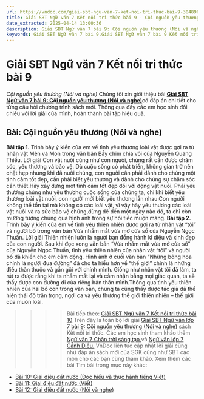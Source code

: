 ```yaml
---
url: https://vndoc.com/giai-sbt-ngu-van-7-ket-noi-tri-thuc-bai-9-304896
title: Giải SBT Ngữ văn 7 Kết nối tri thức bài 9 - Cội nguồn yêu thương (Nói và nghe) - VnDoc.com
date_extracted: 2025-04-14 13:00:36
description: Giải SBT Ngữ văn 7 bài 9: Cội nguồn yêu thương (Nói và nghe) sách Kết nối tri thức có đáp án chi tiết cho các bạn cùng tham khảo.
keywords: Giải SBT Ngữ văn 7 bài 9,Giải SBT Ngữ văn 7 bài 9 Kết nối tri thức,Giải sách bài tập Ngữ văn KNTT lớp 7,Ngữ văn lớp 7 Kết nối tri thức,giải bài tập ngữ văn lớp 7,bài Cội nguồn yêu thương (Nói và nghe)
---
```


# Giải SBT Ngữ văn 7 Kết nối tri thức bài 9
 _Cội nguồn yêu thương \(Nói và nghe\)_
Chúng tôi xin giới thiệu bài [**Giải SBT Ngữ văn 7 bài 9: Cội nguồn yêu thương \(Nói và nghe\)**](<https://vndoc.com/giai-sbt-ngu-van-7-ket-noi-tri-thuc-bai-9-304896>)có đáp án chi tiết cho từng câu hỏi chương trình  sách mới. Thông qua đây các em học sinh đối chiếu với lời giải của mình, hoàn thành bài tập hiệu quả.
## Bài: Cội nguồn yêu thương \(Nói và nghe\)
**Bài tập 1.** Trình bày ý kiến của em về tình yêu thương loài vật được gợi ra từ nhân vật Mên và Mon trong văn bản Bầy chim chìa vôi của Nguyễn Quang Thiều.
Lời giải
Con vật nuôi cũng như con người, chúng rất cần được chăm sóc, yêu thương và bảo vệ. Dù cuộc sống có phát triển, không gian trở nên chật hẹp nhưng khi đã nuôi chúng, con người cần phải dành cho chúng một tình cảm tốt đẹp, cần phải biết yêu thương và dành cho chúng sự chăm sóc cần thiết.Hãy xây dựng một tình cảm tốt đẹp đối với động vật nuôi. Phải yêu thương chúng như yêu thương cuộc sống của chúng ta, chỉ khi biết yêu thương loài vật nuôi, con người mới biết yêu thương lẫn nhau.Con người không thể tồn tại mà không có các loài vật, vì vậy hãy yêu thương các loài vật nuôi và ra sức bảo vệ chúng,đừng để đến một ngày nào đó, ta chỉ còn mường tượng chúng qua hình ảnh trong sự hối tiếc muộn màng.
**Bài tập 2.** Trình bày ý kiến của em về tình yêu thiên nhiên được gợi ra từ nhân vật “tôi” và người bố trong văn bản Vừa nhắm mắt vừa mở cửa sổ của Nguyễn Ngọc Thuần.
Lời giải
Thiên nhiên luôn là người bạn đồng hành kì diệu và xinh đẹp của con người. Sau khi đọc xong văn bản “Vừa nhắm mắt vừa mở cửa sổ” của Nguyễn Ngọc Thuần, tình yêu thiên nhiên của nhân vật “tôi” và người bố đã khiến cho em cảm động. Hình ảnh ở cuối văn bản “Những bông hoa chính là người đua đường” đã cho ta hiểu hơn về “thế giới” chính là những điều thân thuộc và gần gũi với chính mình. Giống như nhân vật tôi đã làm, ta rút ra được rằng khi ta nhắm mắt lại và cảm nhận bằng mọi giác quan, ta sẽ thấy được con đường đi của riêng bản thân mình.Thông qua tình yêu thiên nhiên của hai bố con trong văn bản, chúng ta cũng thấy được tác giả đã thể hiện thái độ trân trọng, ngợi ca và yêu thương thế giới thiên nhiên – thế giới của muôn loài.
>>>> Bài tiếp theo: [Giải SBT Ngữ văn 7 Kết nối tri thức bài 10](<https://vndoc.com/giai-sbt-ngu-van-7-ket-noi-tri-thuc-bai-10-304897>)
Trên đây là toàn bộ lời giải [Giải SBT Ngữ văn lớp 7 bài 9: Cội nguồn yêu thương \(Nói và nghe\)](<https://vndoc.com/giai-sbt-ngu-van-7-ket-noi-tri-thuc-bai-9-304896>) sách Kết nối tri thức. Các em học sinh tham khảo thêm [Ngữ văn 7 Chân trời sáng tạo ](<https://vndoc.com/ngu-van-7-ctst-tap1>)và [Ngữ văn lớp 7 Cánh Diều.](<https://vndoc.com/ngu-van-7-tap-1-cd>) VnDoc liên tục cập nhật lời giải cũng như đáp án sách mới của SGK cũng như SBT các môn cho các bạn cùng tham khảo.
Xem thêm các bài Tìm bài trong mục này khác:
  * [Bài 10: Giai điệu đất nước \(Đọc hiểu và thực hành tiếng Việt\)](</giai-sbt-ngu-van-7-ket-noi-tri-thuc-bai-10-304897>)
  * [Bài 11: Giai điệu đất nước \(Viết\)](</giai-sbt-ngu-van-7-ket-noi-tri-thuc-bai-11-304898>)
  * [Bài 12: Giai điệu đất nước \(Nói và nghe\)](</giai-sbt-ngu-van-7-ket-noi-tri-thuc-bai-12-304899>)

